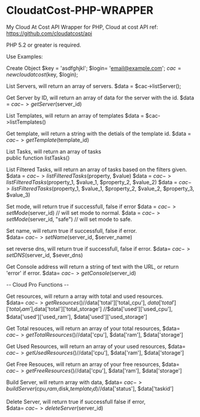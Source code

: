 # CloudatCost-PHP-WRAPPER


My Cloud At Cost API Wrapper for PHP, 
Cloud at cost API ref: https://github.com/cloudatcost/api

PHP 5.2 or greater is required.


Use Examples:

Create Object
$key = 'asdfghjkl';
$login= 'email@example.com';
$cac= new cloudatcost($key, $login);

List Servers, will return an array of servers.
	$data = $cac->listServer();
	
Get Server by ID, will return an array of data for the server with the id.
  $data = $cac->getServer($server_id)


List Templates, will return an array of templates
	$data = $cac->listTemplates()

	
Get template, will return a string with the detials of the template id.
	$data = $cac->getTemplate($template_id)

List Tasks, will	return an array of tasks	
	public function listTasks()

	
List Filtered Tasks, will return an array of tasks based on the filters given.
 	$data = $cac->listFilteredTasks($property, $value)
 	$data = $cac->listFilteredTasks($property_1, $value_1, $property_2, $value_2)
 	$data = $cac->listFilteredTasks($property_1, $value_1, $property_2, $value_2, $property_3, $value_3)
	
	
Set mode, will return true if successfull, false if error
  $data = $cac->setMode($server_id) // will set mode to normal.
  $data = $cac->setMode($server_id, "safe") // will set mode to safe.


Set name, will return true if successfull, false if error.	
  $data= $cac->setName($server_id, $server_name)
		

set reverse dns, will return true if successfull, false if error.
  $data= $cac->setDNS($server_id, $sever_dns)

Get Console address will return a string of text with the URL, or return 'error' if error.
  $data= $cac->getConsole($server_id)


-- Cloud Pro Functions --


Get resources, will return a array with total and used resources.	
  $data= $cac->getResources()
  //$data['total']['total_cpu'], $data['total']['total_ram'],$data['total']['total_storage']
  //$data['used']['used_cpu'], $data['used']['used_ram'], $data['used']['used_storage']

	
Get Total resouces, will return an array of your total resources, 
  $data= $cac->getTotalResources()
  //$data['cpu'], $data['ram'], $data['storage']
	
Get Used Resources, will return an array of your used resources,
  $data= $cac->getUsedResources()
  //$data['cpu'], $data['ram'], $data['storage']

	
Get Free Resouces, will return an array of your free resources,
  $data= $cac->getFreeResources()
  //$data['cpu'], $data['ram'], $data['storage']
		
	
	
Build Server, will return array with data,
  $data= $cac->buildServer($cpu,$ram,$disk,$template_id)
	//$data['status'], $data['taskid']

Delete Server, will return true if successfull false if error,	
  $data= $cac->deleteServer($server_id)
